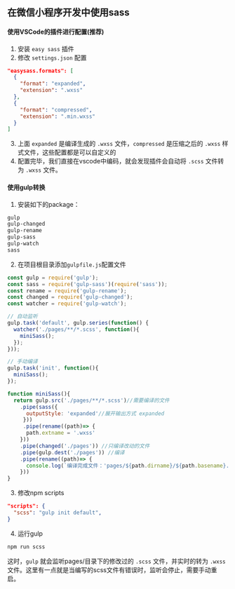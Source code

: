 ## 在微信小程序开发中使用sass

#### 使用VSCode的插件进行配置(推荐)
1. 安装 `easy sass` 插件
2. 修改 `settings.json` 配置
```json
"easysass.formats": [
  {
    "format": "expanded",
    "extension": ".wxss"
  },
  {
    "format": "compressed",
    "extension": ".min.wxss"
  }
]
```
3. 上面 `expanded` 是编译生成的 `.wxss` 文件，`compressed` 是压缩之后的 `.wxss` 样式文件，这些配置都是可以自定义的
4. 配置完毕，我们直接在vscode中编码，就会发现插件会自动将 `.scss` 文件转为 `.wxss` 文件。

#### 使用gulp转换
1. 安装如下的package：
```sh
gulp
gulp-changed
gulp-rename
gulp-sass
gulp-watch
sass
```
2. 在项目根目录添加`gulpfile.js`配置文件
```js
const gulp = require('gulp');
const sass = require('gulp-sass')(require('sass'));
const rename = require('gulp-rename');
const changed = require('gulp-changed');
const watcher = require('gulp-watch');

// 自动监听
gulp.task('default', gulp.series(function() {
  watcher('./pages/**/*.scss', function(){
    miniSass();
  });
}));

// 手动编译
gulp.task('init', function(){
  miniSass();
});

function miniSass(){
  return gulp.src('./pages/**/*.scss')//需要编译的文件
    .pipe(sass({
      outputStyle: 'expanded'//展开输出方式 expanded
     }))
     .pipe(rename((path)=> {
      path.extname = '.wxss'
    }))
    .pipe(changed('./pages')) //只编译改动的文件
    .pipe(gulp.dest('./pages')) //编译
    .pipe(rename((path)=> {
      console.log(`编译完成文件：'pages/${path.dirname}/${path.basename}.scss'`)
    }))
}
```
3. 修改npm scripts
```json
"scripts": {
  "scss": "gulp init default",
}
```
4. 运行gulp
```sh
npm run scss
```
这时，`gulp` 就会监听pages/目录下的修改过的 `.scss` 文件，并实时的转为 `.wxss` 文件。这里有一点就是当编写的scss文件有错误时，监听会停止，需要手动重启。